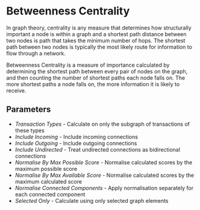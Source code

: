 # Betweenness Centrality

In graph theory, centrality is any measure that determines how
structurally important a node is within a graph and a shortest path
distance between two nodes is path that takes the minimum number of
hops. The shortest path between two nodes is typically the most likely
route for information to flow through a network.

Betweenness Centrality is a measure of importance calculated by
determining the shortest path between every pair of nodes on the graph,
and then counting the number of shortest paths each node falls on. The
more shortest paths a node falls on, the more information it is likely
to receive.

## Parameters

-   *Transaction Types* - Calculate on only the subgraph of transactions
    of these types
-   *Include Incoming* - Include incoming connections
-   *Include Outgoing* - Include outgoing connections
-   *Include Undirected* - Treat undirected connections as bidirectional
    connections
-   *Normalise By Max Possible Score* - Normalise calculated scores by
    the maximum possible score
-   *Normalise By Max Available Score* - Normalise calculated scores by
    the maximum calculated score
-   *Normalise Connected Components* - Apply normalisation separately
    for each connected component
-   *Selected Only* - Calculate using only selected graph elements
